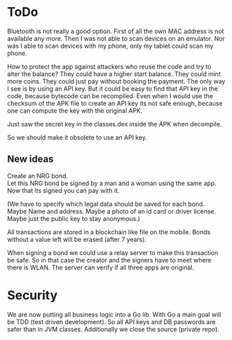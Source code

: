 # ToDo
Bluetooth is not really a good option.
First of all the own MAC address is not available any more.
Then I was not able to scan devices on an emulator.
Nor was I able to scan devices with my phone, only my tablet could scan my phone.


How to protect the app against attackers who reuse the code and try to alter the balance?
They could have a higher start balance. They could mint more coins. They could just pay without booking the payment.
The only way I see is by using an API key.
But it could be easy to find that API key in the code, because bytecode can be recompiled. Even when I would use the checksum of the APK file to create an API key its not safe enough, because one can compute the key with the original APK.

Just saw the secret key in the classes.dex inside the APK when decompile.

So we should make it obsolete to use an API key.



## New ideas
Create an NRG bond.  
Let this NRG bond be signed by a man and a woman using the same app.
Now that its signed you can pay with it.  

(We have to specify which legal data should be saved for each bond. Maybe Name and address. Maybe a photo of an id card or driver license. Maybe just the public key to stay anonymous.)

All transactions are stored in a blockchain like file on the mobile.
Bonds without a value left will be erased (after 7 years).

When signing a bond we could use a relay server to make this transaction be safe.
So in that case the creator and the signers have to meet where there is WLAN.
The server can verify if all three apps are original.

# Security
We are now putting all business logic into a Go lib.
With Go a main goal will be TDD (test driven development).
So all API keys and DB passwords are safer than in JVM classes.
Additionally we close the source (private repo).